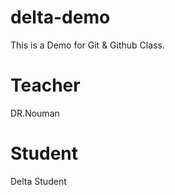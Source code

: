 # delta-demo
This is a Demo for Git &amp; Github Class.

# Teacher
DR.Nouman

# Student
Delta Student
